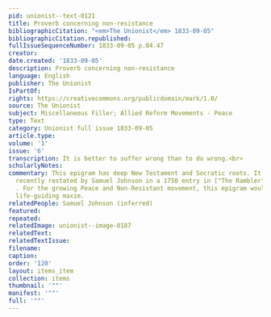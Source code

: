 ```yaml
---
pid: unionist--text-0121
title: Proverb concerning non-resistance
bibliographicCitation: "<em>The Unionist</em> 1833-09-05"
bibliographicCitation.republished: 
fullIssueSequenceNumber: 1833-09-05 p.04.47
creator: 
date.created: '1833-09-05'
description: Proverb concerning non-resistance
language: English
publisher: The Unionist
IsPartOf: 
rights: https://creativecommons.org/publicdomain/mark/1.0/
source: The Unionist
subject: Miscellaneous Filler; Allied Reform Movements - Peace
type: Text
category: Unionist full issue 1833-09-05
article.type: 
volume: '1'
issue: '6'
transcription: It is better to suffer wrong than to do wrong.<br>
scholarlyNotes: 
commentary: This epigram has deep New Testament and Socratic roots. It had also been
  recently restated by Samuel Johnson in a 1750 entry in ["The Rambler"] (https://www.johnsonessays.com/the-rambler/suspicious-justly-suspected/)
  . For the growing Peace and Non-Resistant movement, this epigram would become a
  life-guiding maxim.
relatedPeople: Samuel Johnson (inferred)
featured: 
repeated: 
relatedImage: unionist--image-0187
relatedText: 
relatedTextIssue: 
filename: 
caption: 
order: '120'
layout: items_item
collection: items
thumbnail: '""'
manifest: '""'
full: '""'
---
```

